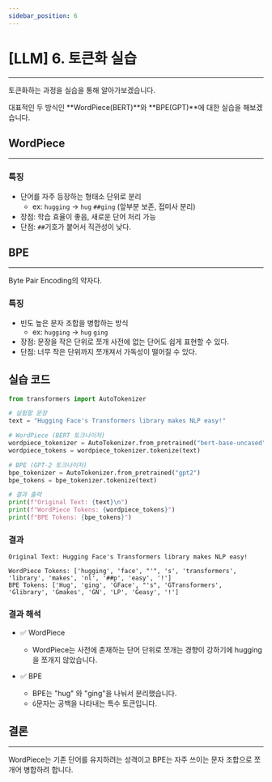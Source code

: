 ```yaml
---
sidebar_position: 6
---
```


# [LLM] 6. 토큰화 실습
---

토큰화하는 과정을 실습을 통해 알아가보겠습니다.

대표적인 두 방식인 **WordPiece(BERT)**와 **BPE(GPT)**에 대한 실습을 해보겠습니다.

## WordPiece
---

### 특징

- 단어를 자주 등장하는 형태소 단위로 분리
    - ex: `hugging` -> `hug` `##ging` (앞부분 보존, 접미사 분리)
- 장점: 학습 효율이 좋음, 새로운 단어 처리 가능
- 단점: `##`기호가 붙어서 직관성이 낮다.

## BPE
---

Byte Pair Encoding의 약자다.

### 특징

- 빈도 높은 문자 조합을 병합하는 방식
    - ex: `hugging` -> `hug` `ging`
- 장점: 문장을 작은 단위로 쪼개 사전에 없는 단어도 쉽게 표현할 수 있다.
- 단점: 너무 작은 단위까지 쪼개져서 가독성이 떨어질 수 있다.

## 실습 코드

```python
from transformers import AutoTokenizer

# 실험할 문장
text = "Hugging Face's Transformers library makes NLP easy!"

# WordPiece (BERT 토크나이저)
wordpiece_tokenizer = AutoTokenizer.from_pretrained("bert-base-uncased")
wordpiece_tokens = wordpiece_tokenizer.tokenize(text)

# BPE (GPT-2 토크나이저)
bpe_tokenizer = AutoTokenizer.from_pretrained("gpt2")
bpe_tokens = bpe_tokenizer.tokenize(text)

# 결과 출력
print(f"Original Text: {text}\n")
print(f"WordPiece Tokens: {wordpiece_tokens}")
print(f"BPE Tokens: {bpe_tokens}")
```

### 결과

```text
Original Text: Hugging Face's Transformers library makes NLP easy!

WordPiece Tokens: ['hugging', 'face', "'", 's', 'transformers', 'library', 'makes', 'nl', '##p', 'easy', '!']
BPE Tokens: ['Hug', 'ging', 'ĠFace', "'s", 'ĠTransformers', 'Ġlibrary', 'Ġmakes', 'ĠN', 'LP', 'Ġeasy', '!']
```


### 결과 해석

- ✅ WordPiece
    - WordPiece는 사전에 존재하는 단어 단위로 쪼개는 경향이 강하기에 hugging을 쪼개지 않았습니다.

- ✅ BPE
    - BPE는 "hug" 와 "ging"을 나눠서 분리했습니다.
    - `Ġ`문자는 공백을 나타내는 특수 토큰입니다.


## 결론
---

WordPiece는 기존 단어를 유지하려는 성격이고 BPE는 자주 쓰이는 문자 조합으로 쪼개어 병합하려 합니다.
